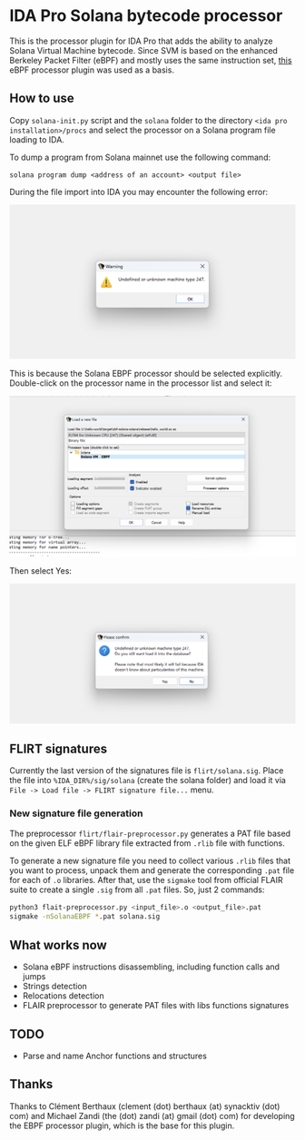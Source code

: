 # IDA Pro Solana bytecode processor

This is the processor plugin for IDA Pro that adds the ability to analyze Solana Virtual Machine bytecode. Since SVM is based on the enhanced Berkeley Packet Filter (eBPF) and mostly uses the same instruction set, [this](https://github.com/zandi/eBPF_processor) eBPF processor plugin was used as a basis.

## How to use

Copy `solana-init.py` script and the `solana` folder to the directory `<ida pro installation>/procs` and select the processor on a Solana program file loading to IDA.

To dump a program from Solana mainnet use the following command:

```
solana program dump <address of an account> <output file>
```

During the file import into IDA you may encounter the following error:

![](./img/1.png)

This is because the Solana EBPF processor should be selected explicitly. Double-click on the processor name in the processor list and select it:

![](./img/2.png)

Then select Yes:

![](./img/3.png)


## FLIRT signatures

Currently the last version of the signatures file is `flirt/solana.sig`. Place the file into `%IDA_DIR%/sig/solana` (create the solana folder) and load it via `File -> Load file -> FLIRT signature file...` menu.

### New signature file generation

The preprocessor `flirt/flair-preprocessor.py` generates a PAT file based on the given ELF eBPF library file extracted from `.rlib` file with functions.

To generate a new signature file you need to collect various `.rlib` files that you want to process, unpack them and generate the corresponding `.pat` file for each of `.o` libraries. After that, use the `sigmake` tool from official FLAIR suite to create a single `.sig` from all `.pat` files. So, just 2 commands:

```bash
python3 flait-preprocessor.py <input_file>.o <output_file>.pat
sigmake -nSolanaEBPF *.pat solana.sig
```

## What works now

* Solana eBPF instructions disassembling, including function calls and jumps
* Strings detection
* Relocations detection
* FLAIR preprocessor to generate PAT files with libs functions signatures

## TODO

* Parse and name Anchor functions and structures

## Thanks

Thanks to Clément Berthaux (clement (dot) berthaux (at) synacktiv (dot) com) and Michael Zandi (the (dot) zandi (at) gmail (dot) com) for developing the EBPF processor plugin, which is the base for this plugin.